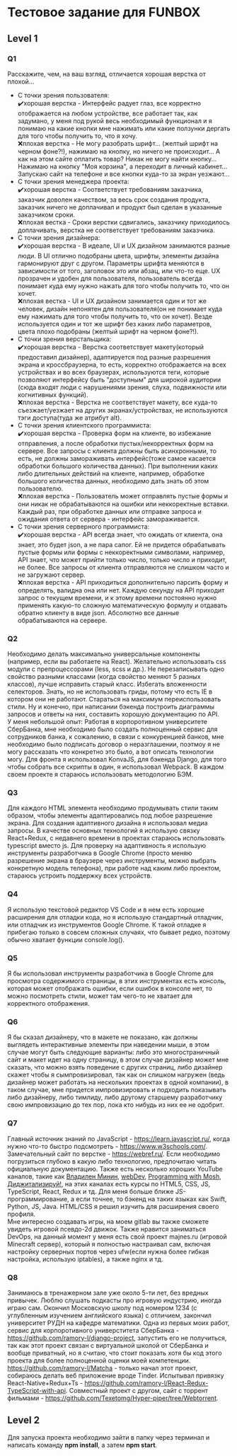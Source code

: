 Тестовое задание для FUNBOX
======
Level 1
------
### Q1
Расскажите, чем, на ваш взгляд, отличается хорошая верстка от плохой...
* С точки зрения пользователя:  
:heavy_check_mark:хорошая верстка - Интерфейс радует глаз, все корректно отображается на любом устройстве, все работает так, как задумано, у меня под рукой весь необходимый функционал и я понимаю на какие кнопки мне нажимать или какие ползунки дергать для того чтобы получить то, что я хочу.  
:x:плохая верстка - Не могу разобрать шрифт... (желтый шрифт на черном фоне?!), нажимаю на кнопку, но ничего не происходит... А как на этом сайте оплатить товар? Никак не могу найти кнопку... Нажимаю на кнопку "Моя корзина", а переходит в личный кабинет... Запускаю сайт на телефоне и все кнопки куда-то за экран уезжают...
* С точки зрения менеджера проекта:  
:heavy_check_mark:хорошая верстка - Соответствует требованиям заказчика, заказчик доволен качеством, за весь срок создания продукта, заказчик ничего не доплачивал и продукт был сделан в указанные заказчиком сроки.  
:x:плохая вестка - Сроки верстки сдвигались, заказчику приходилось доплачивать, верстка не соответствует требованиям заказчика. 
* С точки зрения дизайнера:  
:heavy_check_mark:хорошая верстка - В идеале, UI и UX дизайном занимаются разные люди. В UI отлично подобраны цвета, шрифты, элементы дизайна гармонируют друг с другом. Параметры шрифта меняются в зависимости от того, заголовок это или абзац, или что-то еще. UX прозрачен и удобен для пользователя, пользователь всегда понимает куда ему нужно нажать для того чтобы получить то, что он хочет.  
:x:плохая вестка - UI и UX дизайном занимается один и тот же человек, дизайн непонятен для пользователя(он не понимает куда ему нажимать для того чтобы получить то, что он хочет). Везде используется один и тот же шрифт без каких либо параметров, цвета плохо подобраны (желтый шрифт на черном фоне?!).
* С точки зрения верстальщика:  
:heavy_check_mark:хорошая верстка - Верстка соответствует макету(который предоставил дизайнер), адаптируется под разные разрешения экрана и кроссбраузерна, то есть, корректно отображается на всех устройствах и во всех браузерах, используются теги, которые позволяют интерфейсу быть "доступным" для широкой аудитории (cюда входят люди с нарушениями зрения, слуха, подвижности или когнитивных функций).  
:x:плохая верстка - Верстка не соответствует макету, все куда-то съезжает/уезжает на других экранах/устройствах, не используются тэги доступа(туда же атрибут alt).
* С точки зрения клиентского программиста:  
:heavy_check_mark:хорошая верстка - Проверка форм на клиенте, во избежание отправления, а после обработки пустых/некорректных форм на сервере. Все запросы с клиента должны быть асинхронными, то есть, не должны замораживать интерфейс(тоже самое касается обработки большого количества данных). При выполнении каких либо длительных действий на клиенте, например, обработке большого количества данных, необходимо дать знать об этом пользователю.  
:x:плохая верстка - Пользователь может отправлять пустые формы и они никак не обрабатываются на ошибки или неккоректные вставки. Каждый раз, при обработке данных или отправке запроса и ожидания ответа от сервера - интерфейс замораживается.
* С точки зрения серверного программиста:  
:heavy_check_mark:хорошая верстка - API всегда знает, что ожидать от клиента, она знает, это будет json, а не пара сапог. Ей не придется обрабатывать пустые формы или формы с неккоректными символами, например, API знает, что может прийти только число, только число и приходит, не более. Все запросы от клиента отправляются не слишком часто и не загружают сервер.  
:x:плохая верстка - API приходиться дополнительно парсить форму и определять, валидна она или нет. Каждую секунду на API приходит запрос о текущем времени, и к этому времени постоянно нужно применять какую-то сложную математическую формулу и отдавать обратно клиенту в виде json. Абсолютно все данные обрабатываются на сервере.
### Q2
Необходимо делать максимально универсальные компоненты (например, если вы работаете на React). Желательно использовать css модули с препроцессорами (less, scss и др.). Не перезаписывать одно свойство разными классами (когда свойство меняют 5 разных классов), лучше исправить старый класс. Избегать вложенности селекторов. Знать, но не использовать гриды, потому что есть IE в котором они не работают. Стараться на максимум переиспользовать стили. Ну и конечно, при написании бэкенда построить диаграммы запросов и ответы на них, составить хорошую документацию по API.  
У меня небольшой опыт: Работая в корпоротивном университете СберБанка, мне необходимо было создать полноценный сервис для сотрудников банка, к сожалению, в связи с конкуренцией банков, мне необходимо было подписать договор о неразглашении, поэтмоу я не могу рассказать что конкретно это было, а вот описать технологии могу. Для фронта я использовал KonvaJS, для бэкенда Django, для того чтобы собрать все скрипты в один, я использовал Webpack. В каждом своем проекте я стараюсь использовать методологию БЭМ.
### Q3
Для каждого HTML элемента необходимо продумывать стили таким образом, чтобы элементы адаптировались под любое разрешение экрана. Для создания адаптивного дизайна я использовал медиа запросы. В качестве основных технологий я использую связку React+Redux, с недавнего времени в проектах стараюсь использовать typescript вместо js. Для проверку на адаптивность я использую инструменты разработчика в Google Chrome (просто меняю разрешение экрана в браузере через инструменты, можно выбрать конкретную модель телефона), при работе над каким либо проектом, стараюсь устроить поддержку всех устройств.
### Q4
Я использую текстовой редактор VS Code и в нем есть хорошие расширения для отладки кода, но я использую стандартный отладчик, или отладчик из инструментов Google Chrome. К такой отладке я прибегаю только в совсем сложных случаях, что бывает редко, поэтому обычно хватает функции console.log().
### Q5
Я бы использовал инструменты разработчика в Google Chrome для просмотра содержимого страницы, в этих инструментах есть консоль, которая может отображать ошибки, если ошибок в консоле нет, то можно посмотреть стили, может там чего-то не хватает для корректного отображения.
### Q6
Я бы сказал дизайнеру, что в макете не показано, как должны выглядеть интерактивные элементы при наведении мыши, в этом случае могут быть следующие варианты: либо это многостраничный сайт и макет идет на одну страницу, в этом случае дизайнер может мне сказать, что можно взять поведение с других страниц, либо дизайнер скажет чтобы я сымпровизировал, так как он слишком нагружен (ведь дизайнер может работать на нескольких проектах в одной компании), в таком случае, мне придется импровизировать и подходить показывать либо дизайнеру, либо тимлиду, либо другому старшему разработчику свою импровизацию до тех пор, пока кто нибудь из них ее не одобрит.
### Q7
Главный источник знаний по JavaScript - https://learn.javascript.ru/, когда нужно что-то быстро подсмотреть - https://www.w3schools.com/. Замечательный сайт по верстке - https://webref.ru/. Если необходимо погрузиться глубоко в какую либо технологию, предпочитаю читать официальную документацию. Также есть несколько хороших YouTube каналов, такие как [Владилен Минин](https://www.youtube.com/channel/UCg8ss4xW9jASrqWGP30jXiw), [webDev](https://www.youtube.com/channel/UCE9ODjNIkOHrnSdkYWLfYhg), [Programming with Mosh](https://www.youtube.com/channel/UCWv7vMbMWH4-V0ZXdmDpPBA), [Диджитализируй!](https://www.youtube.com/channel/UC9MK8SybZcrHR3CUV4NMy2g), на этих каналах есть курсы по HTML5, CSS, JS, TypeScript, React, Redux и тд.
Для меня больше ближе JS-программирование, а если точнее, то бэкенд на таких языках как Swift, Python, JS, Java. HTML/CSS я решил изучить для расширения своего профиля.   
Мне интересно создавать игры, на моем gitlab вы также сможете увидеть игровой псевдо-2d движок. Также нравится заниматься DevOps, на данный момент у меня есть свой проект majnes.ru (игровой Minecraft сервер), который я полностью настраивал сам, включая настройку серверных портов через ufw(если нужна более гибкая настройка, использую iptables), а также nginx и тд.
### Q8
Занимаюсь в тренажерном зале уже около 5-ти лет, без вредных привычек. Люблю слушать подкасты про игровую индустрию, иногда играю сам. Окончил Московскую школу под номером 1234 (с углубленным изучением английского языка) с отличием, закончил университет РУДН на кафедре математики.
Одна из первых моих работ, сервис для корпоротивного универститета СберБанка - https://github.com/ramory-l/django-project, запустить его не получиться, так как этот проект связан с виртуальной школой от СберБанка и вообще приватный, но я считаю, что стоит показать хотя бы код этого проекта для более полноценной оценки моей компетенции. https://github.com/ramory-l/Matcha - только начал этот проект, собираюсь делать веб приложение вроде Tinder. Испытывал привязку React-Native+Redux+Ts - https://github.com/ramory-l/React-Redux-TypeScript-with-api. Совместный проект с другом, сайт с торрент фильмами - https://github.com/Texetomg/Hyper-piper/tree/Webtorrent. 

Level 2  
------  
Для запуска проекта необходимо зайти в папку через терминал и написать команду **npm install**, а затем **npm start**.
